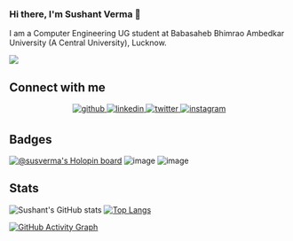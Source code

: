 <!-- ![Image](https://github.com/susverma/susverma/blob/main/Images/GitHub_Banner2.jpg?raw=true) -->


### Hi there, I'm Sushant Verma 👋

I am a Computer Engineering UG student at Babasaheb Bhimrao Ambedkar University (A Central University), Lucknow.

![](https://komarev.com/ghpvc/?username=susverma&color=red&label=PROFILE+VIEWS)


<!-- ## Coding Profiles 💻
[**HackerRank**](https://www.hackerrank.com/susverma) |
[**hackerEarth**](http://www.hackerearth.com/@susverma) |
[**GeeksForGeeks**](https://auth.geeksforgeeks.org/user/susverma/profile) |
[**FreeCodeCamp**](https://www.freecodecamp.org/susverma) -->
<!-- ## Connect with Me ☎️  -->
<!-- [**LinkedIn**](https://www.linkedin.com/in/susverma/) | [**Twitter**](https://twitter.com/sushantverma__) | [**Instagram**](https://instagram.com/sushantverma__) -->
## Connect with me  
<div align="center">
<a href="https://github.com/susverma" target="_blank">
<img src=https://img.shields.io/badge/github-%2324292e.svg?&style=for-the-badge&logo=github&logoColor=white alt=github style="margin-bottom: 5px;" />
</a>
 <a href="https://linkedin.com/in/susverma" target="_blank">
<img src=https://img.shields.io/badge/linkedin-%231E77B5.svg?&style=for-the-badge&logo=linkedin&logoColor=white alt=linkedin style="margin-bottom: 5px;" />
</a>
<a href="https://twitter.com/sushantverma__" target="_blank">
<img src=https://img.shields.io/badge/twitter-%2300acee.svg?&style=for-the-badge&logo=twitter&logoColor=white alt=twitter style="margin-bottom: 5px;" />
</a>
<a href="https://instagram.com/sushantverma__" target="_blank">
<img src=https://img.shields.io/badge/instagram-%23000000.svg?&style=for-the-badge&logo=instagram&logoColor=white alt=instagram style="margin-bottom: 5px;" />
</a>  
</div> 

## Badges
[![@susverma's Holopin board](https://holopin.io/api/user/board?user=susverma)](https://holopin.io/@susverma)
![image](https://user-images.githubusercontent.com/60610128/193321706-7b8bfe81-8dba-48c3-a159-7cdf66826d50.png)
![image](https://res.cloudinary.com/practicaldev/image/fetch/s--rX-dH2o3--/c_limit,f_auto,fl_progressive,q_80,w_180/https://dev-to-uploads.s3.amazonaws.com/uploads/badge/badge_image/206/ht-badge.png)

<!-- For stats -->
## Stats
![Sushant's GitHub stats](https://github-readme-stats.vercel.app/api?username=susverma&show_icons=true&theme=dark)
[![Top Langs](https://github-readme-stats.vercel.app/api/top-langs/?username=susverma&&theme=dark)](https://github.com/susverma/github-readme-stats)

<!-- <div style="display: flex; flex-direction: row;">
 <img class="img" src="https://github-readme-stats.vercel.app/api?username=susverma&show_icons=true&theme=dark" />
 <img class="img" src="https://github-readme-stats.vercel.app/api/top-langs/?username=susverma&theme=dark" />
</div> -->



<!-- Code for Activity graph -->
[![GitHub Activity Graph](https://activity-graph.herokuapp.com/graph?username=susverma&theme=react-dark)](https://github.com/susverma/github-readme-activity-graph)


<!-- [![trophy](https://github-profile-trophy.vercel.app/?username=susverma)](https://github.com/ryo-ma/github-profile-trophy) -->

<!-- ![GitHub metrics](https://metrics.lecoq.io/susverma)   -->

<!-- ![GitHub streak stats](https://github-readme-streak-stats.herokuapp.com/?user=susverma)   -->

<!--
**susverma/susverma** is a ✨ _special_ ✨ repository because its `README.md` (this file) appears on your GitHub profile.

Here are some ideas to get you started:

- 🔭 I’m currently working on ...
- 🌱 I’m currently learning ...
- 👯 I’m looking to collaborate on ...
- 🤔 I’m looking for help with ...
- 💬 Ask me about ...
- 📫 How to reach me: ...
- 😄 Pronouns: ...
- ⚡ Fun fact: ...
-->
